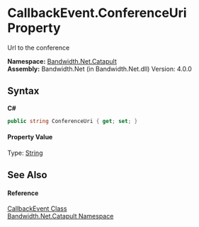 ﻿# CallbackEvent.ConferenceUri Property 
 

Url to the conference

**Namespace:**&nbsp;<a href ="N_Bandwidth_Net_Catapult.md">Bandwidth.Net.Catapult</a><br />**Assembly:**&nbsp;Bandwidth.Net (in Bandwidth.Net.dll) Version: 4.0.0

## Syntax

**C#**<br />
``` C#
public string ConferenceUri { get; set; }
```


#### Property Value
Type: <a href="http://msdn2.microsoft.com/en-us/library/s1wwdcbf" target="_blank">String</a>

## See Also


#### Reference
<a href ="T_Bandwidth_Net_Catapult_CallbackEvent.md">CallbackEvent Class</a><br /><a href ="N_Bandwidth_Net_Catapult.md">Bandwidth.Net.Catapult Namespace</a><br />